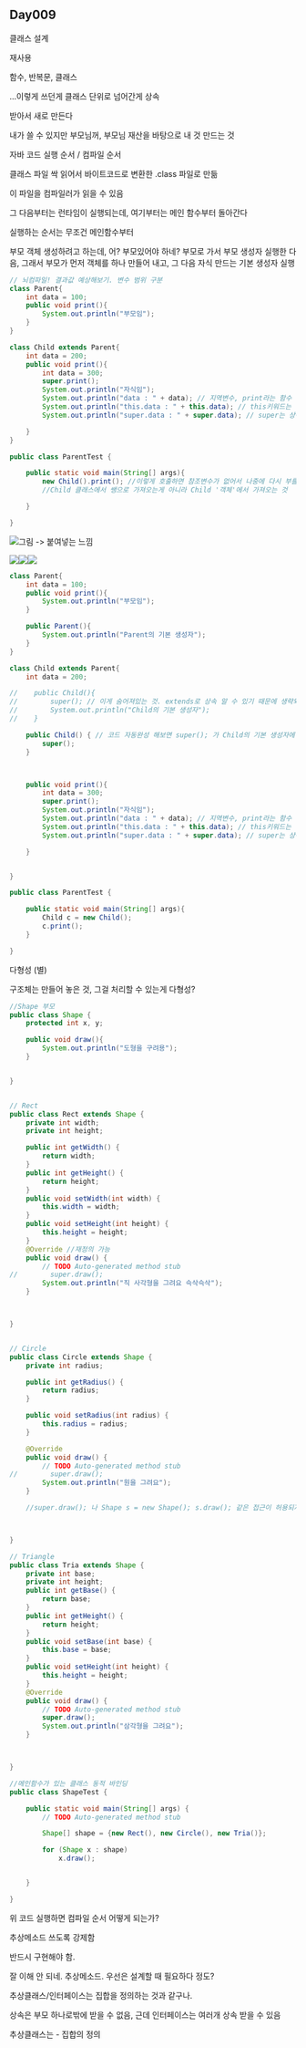 ## Day009

클래스 설계

재사용

함수, 반복문, 클래스

...이렇게 쓰던게 클래스 단위로 넘어간게 상속

받아서 새로 만든다

내가 쓸 수 있지만 부모님꺼, 부모님 재산을 바탕으로 내 것 만드는 것

자바 코드 실행 순서 / 컴파일 순서

클래스 파일 싹 읽어서 바이트코드로 변환한 .class 파일로 만듦

이 파일을 컴파일러가 읽을 수 있음

그 다음부터는 런타임이 실행되는데, 여기부터는 메인 함수부터 돌아간다

실행하는 순서는 무조건 메인함수부터

부모 객체 생성하려고 하는데, 어? 부모있어야 하네? 부모로 가서 부모 생성자 실행한 다음, 그래서 부모가 먼저 객체를 하나 만들어 내고, 그 다음 자식 만드는 기본 생성자 실행

```java
// 뇌컴파일! 결과값 예상해보기. 변수 범위 구분 
class Parent{
    int data = 100;
    public void print(){
        System.out.println("부모임");
    }
}

class Child extends Parent{
    int data = 200;
    public void print(){
        int data = 300;
        super.print();
        System.out.println("자식임");
        System.out.println("data : " + data); // 지역변수, print라는 함수 안에서 생성된 놈, 따로 지정하지 않으면 가장 가까운 범위 내에 있는애를 선택함
        System.out.println("this.data : " + this.data); // this키워드는 멤버변수(인스턴스 변수). 내가 속해있는 클래스에 있는 변수를 말함. 
        System.out.println("super.data : " + super.data); // super는 상속을 준 부모의 변수.  

    }
}

public class ParentTest {

    public static void main(String[] args){
        new Child().print(); //이렇게 호출하면 참조변수가 없어서 나중에 다시 부를 수 없음. 한 번 쓰고 마는 코드
        //Child 클래스에서 쌩으로 가져오는게 아니라 Child '객체'에서 가져오는 것

    }

}
```

![](/assets/00901import.png)그림 -&gt; 붙여넣는 느낌

![](/assets/00902import.png)![](/assets/00903import.png)![](/assets/00904import.png)

```java
class Parent{
    int data = 100;
    public void print(){
        System.out.println("부모임");
    }

    public Parent(){
        System.out.println("Parent의 기본 생성자");
    }
}

class Child extends Parent{
    int data = 200;

//    public Child(){
//        super(); // 이게 숨어져있는 것. extends로 상속 알 수 있기 때문에 생략되어있음
//        System.out.println("Child의 기본 생성자");
//    }

    public Child() { // 코드 자동완성 해보면 super(); 가 Child의 기본 생성자에 항상 포함됨.
        super();
    }



    public void print(){
        int data = 300;
        super.print();
        System.out.println("자식임");
        System.out.println("data : " + data); // 지역변수, print라는 함수 안에서 생성된 놈, 따로 지정하지 않으면 가장 가까운 범위 내에 있는애를 선택함
        System.out.println("this.data : " + this.data); // this키워드는 멤버변수(인스턴스 변수). 내가 속해있는 클래스에 있는 변수를 말함. 
        System.out.println("super.data : " + super.data); // super는 상속을 준 부모의 변수.  

    }


}

public class ParentTest {

    public static void main(String[] args){
        Child c = new Child();
        c.print();
    }    

}
```

다형성 \(별\)

구조체는 만들어 놓은 것, 그걸 처리할 수 있는게 다형성?

```java
//Shape 부모
public class Shape {
    protected int x, y;

    public void draw(){
        System.out.println("도형을 구려용");
    }


}


// Rect
public class Rect extends Shape {
    private int width;
    private int height;

    public int getWidth() {
        return width;
    }
    public int getHeight() {
        return height;
    }
    public void setWidth(int width) {
        this.width = width;
    }
    public void setHeight(int height) {
        this.height = height;
    }
    @Override //재정의 가능
    public void draw() {
        // TODO Auto-generated method stub
//        super.draw();
        System.out.println("직 사각형을 그려요 슥삭슥삭");
    }



}


// Circle
public class Circle extends Shape {
    private int radius;

    public int getRadius() {
        return radius;
    }

    public void setRadius(int radius) {
        this.radius = radius;
    }

    @Override
    public void draw() {
        // TODO Auto-generated method stub
//        super.draw();
        System.out.println("원을 그려요");
    }

    //super.draw(); 나 Shape s = new Shape(); s.draw(); 같은 접근이 허용되지 않는다(에러)



}

// Triangle
public class Tria extends Shape {
    private int base;
    private int height;
    public int getBase() {
        return base;
    }
    public int getHeight() {
        return height;
    }
    public void setBase(int base) {
        this.base = base;
    }
    public void setHeight(int height) {
        this.height = height;
    }
    @Override
    public void draw() {
        // TODO Auto-generated method stub
        super.draw();
        System.out.println("삼각형을 그려요");
    }



}

//메인함수가 있는 클래스 동적 바인딩
public class ShapeTest {

    public static void main(String[] args) {
        // TODO Auto-generated method stub

        Shape[] shape = {new Rect(), new Circle(), new Tria()};

        for (Shape x : shape)
            x.draw();


    }

}
```

위 코드 실행하면 컴파일 순서 어떻게 되는가?



추상메소드 쓰도록 강제함

반드시 구현해야 함. 

잘 이해 안 되네. 추상메소드. 우선은 설계할 때 필요하다 정도?



추상클래스/인터페이스는 집합을 정의하는 것과 같구나.

상속은 부모 하나로밖에 받을 수 없음, 근데 인터페이스는 여러개 상속 받을 수 있음

추상클래스는 - 집합의 정의





 

